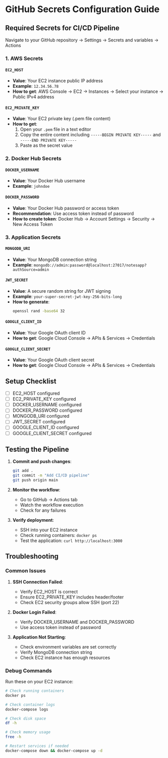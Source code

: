 # GitHub Secrets Configuration Guide

## Required Secrets for CI/CD Pipeline

Navigate to your GitHub repository → Settings → Secrets and variables → Actions

### 1. AWS Secrets

#### `EC2_HOST`
- **Value**: Your EC2 instance public IP address
- **Example**: `12.34.56.78`
- **How to get**: AWS Console → EC2 → Instances → Select your instance → Public IPv4 address

#### `EC2_PRIVATE_KEY`
- **Value**: Your EC2 private key (.pem file content)
- **How to get**: 
  1. Open your `.pem` file in a text editor
  2. Copy the entire content including `-----BEGIN PRIVATE KEY-----` and `-----END PRIVATE KEY-----`
  3. Paste as the secret value

### 2. Docker Hub Secrets

#### `DOCKER_USERNAME`
- **Value**: Your Docker Hub username
- **Example**: `johndoe`

#### `DOCKER_PASSWORD`
- **Value**: Your Docker Hub password or access token
- **Recommendation**: Use access token instead of password
- **How to create token**: Docker Hub → Account Settings → Security → New Access Token

### 3. Application Secrets

#### `MONGODB_URI`
- **Value**: Your MongoDB connection string
- **Example**: `mongodb://admin:password@localhost:27017/notesapp?authSource=admin`

#### `JWT_SECRET`
- **Value**: A secure random string for JWT signing
- **Example**: `your-super-secret-jwt-key-256-bits-long`
- **How to generate**: 
  ```bash
  openssl rand -base64 32
  ```

#### `GOOGLE_CLIENT_ID`
- **Value**: Your Google OAuth client ID
- **How to get**: Google Cloud Console → APIs & Services → Credentials

#### `GOOGLE_CLIENT_SECRET`
- **Value**: Your Google OAuth client secret
- **How to get**: Google Cloud Console → APIs & Services → Credentials

## Setup Checklist

- [ ] EC2_HOST configured
- [ ] EC2_PRIVATE_KEY configured
- [ ] DOCKER_USERNAME configured
- [ ] DOCKER_PASSWORD configured
- [ ] MONGODB_URI configured
- [ ] JWT_SECRET configured
- [ ] GOOGLE_CLIENT_ID configured
- [ ] GOOGLE_CLIENT_SECRET configured

## Testing the Pipeline

1. **Commit and push changes**:
   ```bash
   git add .
   git commit -m "Add CI/CD pipeline"
   git push origin main
   ```

2. **Monitor the workflow**:
   - Go to GitHub → Actions tab
   - Watch the workflow execution
   - Check for any failures

3. **Verify deployment**:
   - SSH into your EC2 instance
   - Check running containers: `docker ps`
   - Test the application: `curl http://localhost:3000`

## Troubleshooting

### Common Issues

1. **SSH Connection Failed**:
   - Verify EC2_HOST is correct
   - Ensure EC2_PRIVATE_KEY includes header/footer
   - Check EC2 security groups allow SSH (port 22)

2. **Docker Login Failed**:
   - Verify DOCKER_USERNAME and DOCKER_PASSWORD
   - Use access token instead of password

3. **Application Not Starting**:
   - Check environment variables are set correctly
   - Verify MongoDB connection string
   - Check EC2 instance has enough resources

### Debug Commands

Run these on your EC2 instance:

```bash
# Check running containers
docker ps

# Check container logs
docker-compose logs

# Check disk space
df -h

# Check memory usage
free -h

# Restart services if needed
docker-compose down && docker-compose up -d
```
